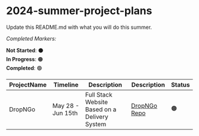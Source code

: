 # 2024-summer-project-plans

Update this README.md with what you will do this summer.

_Completed Markers:_  

**Not Started**: ⚫  
**In Progress**: 🟠  
**Completed**:   🟢  


ProjectName | Timeline | Description | Description | Status  
----------- | -------- | ----------- | ----------- | ---------
DropNGo | May 28 - Jun 15th | Full Stack Website Based on a Delivery System  | [DropNGo Repo](https://github.com/khadiza-k/DropNGo)  | 🟠 

